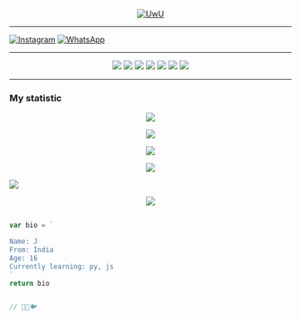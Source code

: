 <p align="center">
  <a href="https://github.com/Lord-official"><img src="http://readme-typing-svg.herokuapp.com?color=00FF00&center=true&vCenter=true&multiline=false&lines=HI!+I+AM+Lord-official;Im+a+Newbie😼" alt="UwU">
</p>

---------

[![Instagram](https://img.shields.io/badge/Instagram-ff63f0?style=for-the-badge&logo=instagram&logoColor=white)](https://instagram.com/__light__seeker__3)
 [![WhatsApp](https://img.shields.io/badge/WhatsApp-25D366?style=for-the-badge&logo=whatsapp&logoColor=white)](https://wa.me/919778383987)

---------

<p align="center">
  <img src="https://img.shields.io/badge/-JavaScript-black?style=flat-square&logo=javascript" />
  <img src="https://img.shields.io/badge/-Python-black?style=flat-square&logo=python" />
    <img src="https://img.shields.io/badge/-HTML-black?style=flat-square&logo=html5&logoColor=e34f26" />
  <img src="https://img.shields.io/badge/-CSS-black?style=flat-square&logo=css3&logoColor=1572b6" />
<img src="https://img.shields.io/badge/-Java-black?style=flat-square&logo=java" />
<img src="https://img.shields.io/badge/-php-black?style=flat-square&logo=php" />
<img src="https://img.shields.io/badge/-C-black?style=flat-square&logo=c" />

---------

</p>


  ### My statistic

<p align="center">
  <a href="panteg"><img src="https://github-readme-stats.vercel.app/api?username=Lord-official&theme=tokyonight&show_icons=true" /></a>
</p>

<p align="center">
  <a href="https://github.com/Lord-official"><img src="https://github-readme-streak-stats.herokuapp.com?user=Lord-official&theme=tokyonight&hide_border=false&properties=background&border=%239611C5FF" /><a>
</p>
  
<p align="center">
  <a href="https://github.com/Lord-official"><img src="https://github-readme-stats.vercel.app/api/top-langs?username=Rlxfly&theme=tokyonight&layout=compact" /></a>
</p>
  
<p align="center">
  <a href="https://github.com/Rlxfly"><img src="https://github-profile-trophy.vercel.app/?username=Lord-official&theme=radical&margin-w=20&no-bg=true&no-frame=false" /><a>
</p>

![](https://github-profile-summary-cards.vercel.app/api/cards/profile-details?username=Lord-official&theme=monokai)


<p align="center">
  <img src="https://komarev.com/ghpvc/?username=Lord-official&label=VIEWS&style=flat-square&color=blue" />
</p>

```js

var bio = `

Name: J
From: India
Age: 16
Currently learning: py, js
`
return bio


// 📔🎐🐦

```
